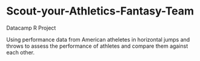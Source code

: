 # Scout-your-Athletics-Fantasy-Team
 Datacamp R Project

Using performance data from American atheletes in horizontal jumps and throws to assess the performance of athletes and compare them against each other.